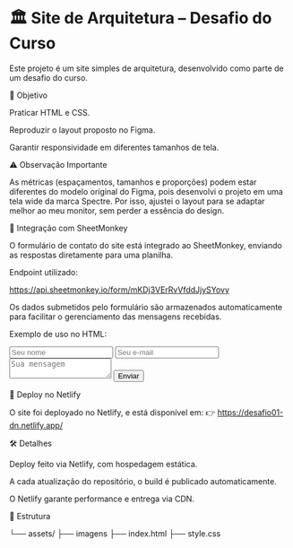 # 🏛️ Site de Arquitetura – Desafio do Curso

Este projeto é um site simples de arquitetura, desenvolvido como parte de um desafio do curso.


📌 Objetivo

Praticar HTML e CSS.

Reproduzir o layout proposto no Figma.

Garantir responsividade em diferentes tamanhos de tela.


⚠️ Observação Importante

As métricas (espaçamentos, tamanhos e proporções) podem estar diferentes do modelo original do Figma, pois desenvolvi o projeto em uma tela wide da marca Spectre.
Por isso, ajustei o layout para se adaptar melhor ao meu monitor, sem perder a essência do design.


📝 Integração com SheetMonkey

O formulário de contato do site está integrado ao SheetMonkey, enviando as respostas diretamente para uma planilha.

Endpoint utilizado:

https://api.sheetmonkey.io/form/mKDj3VErRvVfddJjySYovy


Os dados submetidos pelo formulário são armazenados automaticamente para facilitar o gerenciamento das mensagens recebidas.

Exemplo de uso no HTML:

<form action="https://api.sheetmonkey.io/form/mKDj3VErRvVfddJjySYovy" method="post">
  <input type="text" name="Nome" placeholder="Seu nome" required />
  <input type="email" name="Email" placeholder="Seu e-mail" required />
  <textarea name="Mensagem" placeholder="Sua mensagem"></textarea>
  <button type="submit">Enviar</button>
</form>



🚀 Deploy no Netlify

O site foi deployado no Netlify, e está disponível em:
👉 https://desafio01-dn.netlify.app/

🛠️ Detalhes

Deploy feito via Netlify, com hospedagem estática.

A cada atualização do repositório, o build é publicado automaticamente.

O Netlify garante performance e entrega via CDN.


📂 Estrutura

└── assets/
    ├── imagens
├── index.html
├── style.css
